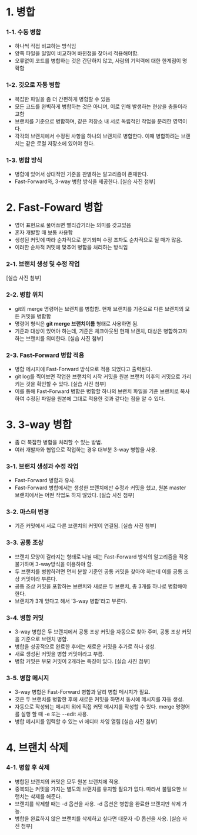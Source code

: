 # 1. 병합

### 1-1. 수동 병합
- 하나씩 직접 비교하는 방식임
- 양쪽 파일을 일일이 비교하며 바뀐점을 찾아서 적용해야함.
- 오류없이 코드를 병합하는 것은 간단하지 않고, 사람의 기억력에 대한 한계점이 명확함


### 1-2. 깃으로 자동 병합
- 복잡한 파일을 좀 더 간편하게 병합할 수 있음
- 모든 코드를 완벽하게 병합하는 것은 아니며, 이로 인해 발생하는 현상을 충돌이라고함
- 브랜치를 기준으로 병합하며, 같은 저장소 내 서로 독립적인 작업을 분리한 영역이다.
- 각각의 브랜치에서 수정된 사항을 하나의 브랜치로 병합한다. 이때 병합하려는 브랜치는 같은 로컬 저장소에 있어야 한다.

### 1-3. 병합 방식
- 병합에 있어서 상대적인 기준을 판별하는 알고리즘이 존재한다.
- Fast-Forward와, 3-way 병합 방식을 제공한다.
[실습 사진 첨부]


# 2. Fast-Foward 병합
- 영어 표현으로 풀어쓰면 빨리감기라는 의미를 갖고있음
- 혼자 개발할 때 보통 사용함
- 생성된 커밋에 따라 순차적으로 분기되며 수정 조차도 순차적으로 될 때가 많음.
- 이러한 순차적 커밋에 맞추어 병합을 처리하는 방식임

### 2-1. 브랜치 생성 및 수정 작업
[실습 사진 첨부]

### 2-2. 병합 위치
- git의 merge 명령어는 브랜치를 병합함. 현재 브랜치를 기준으로 다른 브랜치의 모든 커밋을 병합함
- 명령어 형식은 __git merge 브랜치이름__ 형태로 사용하면 됨.
- 기준과 대상이 있어야 하는데, 기준은 체크아웃된 현재 브랜치, 대상은 병합하고자 하는 브랜치를 의미한다.
[실습 사진 첨부]

### 2-3. Fast-Forward 병합 적용
- 병합 메시지에 Fast-Forward 방식으로 적용 되었다고 출력된다.
- git log를 찍어보면 작업한 브랜치의 시작 커밋을 원본 브랜치 이후의 커밋으로 가리키는 것을 확인할 수 있다.
[실습 사진 첨부]
- 이를 통해 Fast-Forward 병합은 병합할 하나의 브랜치 파일을 기준 브랜치로 복사하여 수정된 파일을 원본에 그대로 적용한 것과 같다는 점을 알 수 있다.

# 3. 3-way 병합
- 좀 더 복잡한 병합을 처리할 수 있는 방법.
- 여러 개발자와 협업으로 작업하는 경우 대부분 3-way 병합을 사용.

### 3-1. 브랜치 생성과 수정 작업
- Fast-Forward 병합과 유사.
- Fast-Forward 병합에서는 생성한 브랜치에만 수정과 커밋을 했고, 원본 master 브랜치에서는 어떤 작업도 하지 않았다.
[실습 사진 첨부]

### 3-2. 마스터 변경
- 기준 커밋에서 서로 다른 브랜치의 커밋이 연결됨.
[실습 사진 첨부]

### 3-3. 공통 조상
- 브랜치 모양이 갈라지는 형태로 나뉠 때는 Fast-Forward 방식의 알고리즘을 적용 불가하며 3-way방식을 이용하야 함.
- 두 브랜치를 병합하려면 먼저 분할 기준인 공통 커밋을 찾아야 하는데 이를 공통 조상 커밋이라 부른다.
- 공통 조상 커밋을 포함하는 브랜치와 새로운 두 브랜치, 총 3개를 하나로 병합해야한다.
- 브랜치가 3개 있다고 해서 '3-way 병합'라고 부른다.

### 3-4. 병합 커밋
- 3-way 병합은 두 브랜치에서 공통 조상 커밋을 자동으로 찾아 주며, 공통 조상 커밋을 기준으로 브랜치 병합.
- 병합을 성공적으로 완료한 후에는 새로운 커밋을 추가로 하나 생성.
- 새로 생성된 커밋을 병합 커밋이라고 부름.
- 병합 커밋은 부모 커밋이 2개라는 특징이 있다.
[실습 사진 첨부]

### 3-5. 병합 메시지
- 3-way 병합은 Fast-Forward 병합과 달리 병합 메시지가 필요.
- 깃은 두 브랜치를 병합한 후에 새로운 커밋을 하면서 동시에 메시지를 자동 생성.
- 자동으로 작성되는 메시지 외에 직접 커밋 메시지를 작성할 수 있다. merge 명령어를 실행 할 때 -e 또는 --edit 사용.
- 병합 메시지를 입력할 수 있는 vi 에디터 차잉 열림
[실습 사진 첨부]


# 4. 브랜치 삭제

### 4-1. 병합 후 삭제
- 병합된 브랜치의 커밋은 모두 원본 브랜치에 적용.
- 중복되는 커밋을 가지는 별도의 브랜치를 유지할 필요가 없다. 따라서 불필요한 브랜치는 삭제를 해준다.
- 브랜치를 삭제할 때는 -d 옵션을 사용. -d 옵션은 병합을 완료한 브랜치만 삭제 가능.
- 병합을 완료하지 않은 브랜치를 삭제하고 싶다면 대문자 -D 옵션을 사용.
[실습 사진 첨부]


